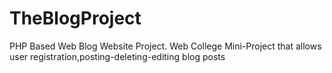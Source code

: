 # TheBlogProject
PHP Based Web Blog Website Project.
Web College Mini-Project that allows user registration,posting-deleting-editing blog posts
